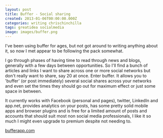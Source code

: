 ```yaml
---
layout: post
title: Buffer - Social sharing
created: 2013-01-06T00:00:00.000Z
categories: writing chrischinchilla
tags: greatidea socialmedia
image: images/buffer.png
---
```


I've been using buffer for ages, but not got around to writing anything about it, so now I met appear to be following the pack somewhat.

I go through phases of having time to read through news and blogs, generally with a few days between opportunities. So I'll find a bunch of articles and links I want to share across one or more social networks but don't really want to share, say 20 at once. Enter buffer. It allows you to 'buffer' (or post immediately) several social shares across your networks and even set the times they should go out for maximum effect or just some space in between.

It currently works with Facebook (personal and pages), twitter, LinkedIn and app.net, provides analytics on your posts, has some pretty solid mobile apps and browser plugins and is free for a limited amount of posts and accounts that should suit most non social media professionals, I like it so much I might even upgrade to premium despite not needing to.

<a href="https://bufferapp.com" target="_blank">bufferapp.com</a>
